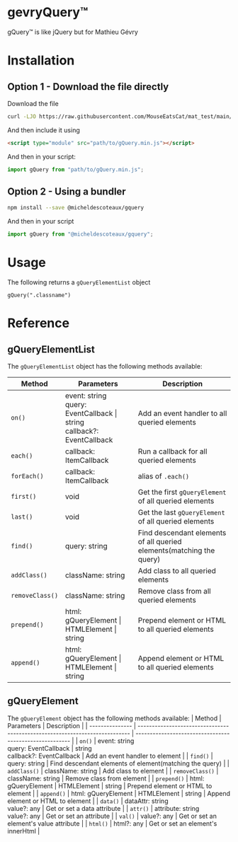 # gevryQuery&trade;
gQuery&trade; is like jQuery but for Mathieu Gévry

# Installation
## Option 1 - Download the file directly

Download the file
```bash
curl -LJO https://raw.githubusercontent.com/MouseEatsCat/mat_test/main/dist/gQuery.min.js
```

And then include it using
```html
<script type="module" src="path/to/gQuery.min.js"></script>
```

And then in your script:
```javascript
import gQuery from "path/to/gQuery.min.js";
```

## Option 2 - Using a bundler

```bash
npm install --save @micheldescoteaux/gquery
```

And then in your script
```javascript
import gQuery from "@micheldescoteaux/gquery";
```

# Usage
The following returns a `gQueryElementList` object
```JS
gQuery(".classname")
```
# Reference
## gQueryElementList
The `gQueryElementList` object has the following methods available:

| Method          | Parameters                                                                  | Description                                                          |
| --------------- | --------------------------------------------------------------------------- | -------------------------------------------------------------------- |
| `on()`          | event: string<br>query: EventCallback \| string<br>callback?: EventCallback | Add an event handler to all queried elements                         |
| `each()`        | callback: ItemCallback                                                      | Run a callback for all queried elements                              |
| `forEach()`     | callback: ItemCallback                                                      | alias of `.each()`                                                   |
| `first()`       | void                                                                        | Get the first `gQueryElement` of all queried elements                |
| `last()`        | void                                                                        | Get the last `gQueryElement` of all queried elements                 |
| `find()`        | query: string                                                               | Find descendant elements of all queried elements(matching the query) |
| `addClass()`    | className: string                                                           | Add class to all queried elements                                    |
| `removeClass()` | className: string                                                           | Remove class from all queried elements                               |
| `prepend()`     | html: gQueryElement \| HTMLElement \| string                                | Prepend element or HTML to all queried elements                      |
| `append()`      | html: gQueryElement \| HTMLElement \| string                                | Append element or HTML to all queried elements                       |

## gQueryElement
The `gQueryElement` object has the following methods available:
| Method          | Parameters                                                                  | Description                                             |
| --------------- | --------------------------------------------------------------------------- | ------------------------------------------------------- |
| `on()`          | event: string<br>query: EventCallback \| string<br>callback?: EventCallback | Add an event handler to element                         |
| `find()`        | query: string                                                               | Find descendant elements of element(matching the query) |
| `addClass()`    | className: string                                                           | Add class to element                                    |
| `removeClass()` | className: string                                                           | Remove class from element                               |
| `prepend()`     | html: gQueryElement \| HTMLElement \| string                                | Prepend element or HTML to element                      |
| `append()`      | html: gQueryElement \| HTMLElement \| string                                | Append element or HTML to element                       |
| `data()`        | dataAttr: string<br>value?: any                                             | Get or set a data attribute                             |
| `attr()`        | attribute: string<br>value?: any                                            | Get or set an attribute                                 |
| `val()`         | value?: any                                                                 | Get or set an element's value attribute                 |
| `html()`        | html?: any                                                                  | Get or set an element's innerHtml                       |
